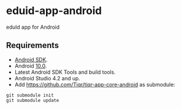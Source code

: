# eduid-app-android

eduId app for Android

## Requirements

- [Android SDK](http://developer.android.com/sdk/index.html).
- Android [10.0](http://developer.android.com/tools/revisions/platforms.html#10).
- Latest Android SDK Tools and build tools.
- Android Studio 4.2 and up.
- Add https://github.com/Tiqr/tiqr-app-core-android as submodule:
```
git submodule init
git submodule update
```

